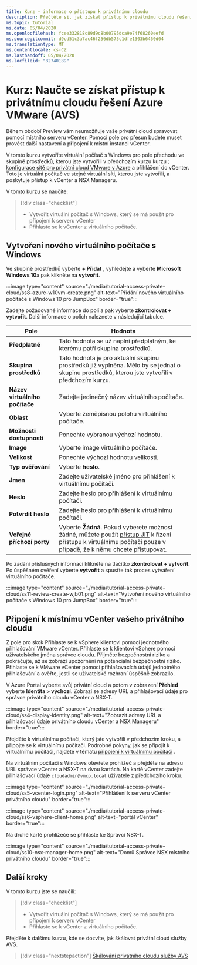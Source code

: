 ```yaml
---
title: Kurz – informace o přístupu k privátnímu cloudu
description: Přečtěte si, jak získat přístup k privátnímu cloudu řešení Azure VMware (AVS)
ms.topic: tutorial
ms.date: 05/04/2020
ms.openlocfilehash: fcee332818c89d9c8b00795dca9e74f68260eefd
ms.sourcegitcommit: d9cd51c3a7ac46f256db575c1dfe1303b6460d04
ms.translationtype: MT
ms.contentlocale: cs-CZ
ms.lasthandoff: 05/04/2020
ms.locfileid: "82740189"
---
```

# <a name="tutorial-learn-how-to-access-an-azure-vmware-solution-avs-private-cloud"></a>Kurz: Naučte se získat přístup k privátnímu cloudu řešení Azure VMware (AVS)

Během období Preview vám neumožňuje vaše privátní cloud spravovat pomocí místního serveru vCenter. Pomocí pole pro přesun budete muset provést další nastavení a připojení k místní instanci vCenter. 

V tomto kurzu vytvoříte virtuální počítač s Windows pro pole přechodu ve skupině prostředků, kterou jste vytvořili v předchozím kurzu kurzu [: konfigurace sítě pro privátní cloud VMware v Azure](tutorial-configure-networking.md) a přihlášení do vCenter. Toto je virtuální počítač ve stejné virtuální síti, kterou jste vytvořili, a poskytuje přístup k vCenter a NSX Manageru. 

V tomto kurzu se naučíte:

> [!div class="checklist"]
> * Vytvořit virtuální počítač s Windows, který se má použít pro připojení k serveru vCenter
> * Přihlaste se k vCenter z virtuálního počítače.

## <a name="create-a-new-windows-virtual-machine"></a>Vytvoření nového virtuálního počítače s Windows

Ve skupině prostředků vyberte **+ Přidat** , vyhledejte a vyberte **Microsoft Windows 10**a pak klikněte na **vytvořit**.

:::image type="content" source="./media/tutorial-access-private-cloud/ss8-azure-w10vm-create.png" alt-text="Přidání nového virtuálního počítače s Windows 10 pro JumpBox" border="true":::

Zadejte požadované informace do polí a pak vyberte **zkontrolovat + vytvořit**. Další informace o polích naleznete v následující tabulce.

| Pole | Hodnota |
| --- | --- |
| **Předplatné** | Tato hodnota se už naplní předplatným, ke kterému patří skupina prostředků. |
| **Skupina prostředků** | Tato hodnota je pro aktuální skupinu prostředků již vyplněna. Mělo by se jednat o skupinu prostředků, kterou jste vytvořili v předchozím kurzu. |
| **Název virtuálního počítače** | Zadejte jedinečný název virtuálního počítače. |
| **Oblast** | Vyberte zeměpisnou polohu virtuálního počítače. |
| **Možnosti dostupnosti** | Ponechte vybranou výchozí hodnotu. |
| **Image** | Vyberte image virtuálního počítače. |
| **Velikost** | Ponechte výchozí hodnotu velikosti. |
| **Typ ověřování**  | Vyberte **heslo**. |
| **Jmen** | Zadejte uživatelské jméno pro přihlášení k virtuálnímu počítači. |
| **Heslo** | Zadejte heslo pro přihlášení k virtuálnímu počítači. |
| **Potvrdit heslo** | Zadejte heslo pro přihlášení k virtuálnímu počítači. |
| **Veřejné příchozí porty** | Vyberte **Žádná**. Pokud vyberete možnost žádné, můžete použít [přístup JIT](../security-center/security-center-just-in-time.md#configure-jit-access-from-an-azure-vms-page-) k řízení přístupu k virtuálnímu počítači pouze v případě, že k němu chcete přistupovat.  |

Po zadání příslušných informací klikněte na tlačítko **zkontrolovat + vytvořit**. Po úspěšném ověření vyberte **vytvořit** a spusťte tak proces vytváření virtuálního počítače.

:::image type="content" source="./media/tutorial-access-private-cloud/ss11-review-create-wjb01.png" alt-text="Vytvoření nového virtuálního počítače s Windows 10 pro JumpBox" border="true":::

## <a name="connect-to-the-local-vcenter-of-your-private-cloud"></a>Připojení k místnímu vCenter vašeho privátního cloudu

Z pole pro skok Přihlaste se k vSphere klientovi pomocí jednotného přihlašování VMware vCenter. Přihlaste se k klientovi vSphere pomocí uživatelského jména správce cloudu. Přijměte bezpečnostní riziko a pokračujte, až se zobrazí upozornění na potenciální bezpečnostní riziko. Přihlaste se k VMware vCenter pomocí přihlašovacích údajů jednotného přihlašování a ověřte, jestli se uživatelské rozhraní úspěšně zobrazilo.

V Azure Portal vyberte svůj privátní cloud a potom v zobrazení **Přehled** vyberte **Identita > výchozí**. Zobrazí se adresy URL a přihlašovací údaje pro správce privátního cloudu vCenter a NSX-T.

:::image type="content" source="./media/tutorial-access-private-cloud/ss4-display-identity.png" alt-text="Zobrazit adresy URL a přihlašovací údaje privátního cloudu vCenter a NSX Manageru" border="true":::

Přejděte k virtuálnímu počítači, který jste vytvořili v předchozím kroku, a připojte se k virtuálnímu počítači. Podrobné pokyny, jak se připojit k virtuálnímu počítači, najdete v tématu [připojení k virtuálnímu počítači](../virtual-machines/windows/connect-logon.md#connect-to-the-virtual-machine) .

Na virtuálním počítači s Windows otevřete prohlížeč a přejděte na adresu URL správce vCenter a NSX-T na dvou kartách. Na kartě vCenter zadejte přihlašovací údaje `cloudadmin@vmcp.local` uživatele z předchozího kroku.

:::image type="content" source="./media/tutorial-access-private-cloud/ss5-vcenter-login.png" alt-text="Přihlášení k serveru vCenter privátního cloudu" border="true":::

:::image type="content" source="./media/tutorial-access-private-cloud/ss6-vsphere-client-home.png" alt-text="portál vCenter" border="true":::

Na druhé kartě prohlížeče se přihlaste ke Správci NSX-T.

:::image type="content" source="./media/tutorial-access-private-cloud/ss10-nsx-manager-home.png" alt-text="Domů Správce NSX místního privátního cloudu" border="true":::

## <a name="next-steps"></a>Další kroky

V tomto kurzu jste se naučili:

> [!div class="checklist"]
> * Vytvořit virtuální počítač s Windows, který se má použít pro připojení k serveru vCenter
> * Přihlaste se k vCenter z virtuálního počítače.

Přejděte k dalšímu kurzu, kde se dozvíte, jak škálovat privátní cloud služby AVS.

> [!div class="nextstepaction"]
> [Škálování privátního cloudu služby AVS](tutorial-scale-private-cloud.md)